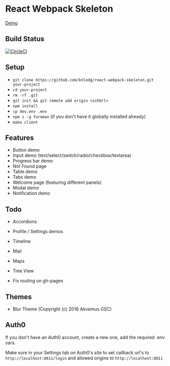 # React Webpack Skeleton

[Demo](http://knledg.github.io/react-webpack-skeleton/)

## Build Status

[![CircleCI](https://circleci.com/gh/knledg/react-webpack-skeleton/tree/master.svg?style=svg)](https://circleci.com/gh/knledg/react-webpack-skeleton/tree/master)

## Setup

- `git clone https://github.com/knledg/react-webpack-skeleton.git your-project`
- `cd your-project`
- `rm -rf .git`
- `git init && git remote add origin <sshUrl>`
- `npm install`
- `cp dev.env .env`
- `npm i -g foreman` (if you don't have it globally installed already)
- `make client`

## Features

- Button demo
- Input demo (text/select/switch/radio/checkbox/textarea)
- Progress bar demo
- Not Found page
- Table demo
- Tabs demo
- Welcome page (featuring different panels)
- Modal demo
- Notification demo

## Todo

- Accordions
- Profile / Settings demos
- Timeline
- Mail
- Maps
- Tree View

- Fix routing on gh-pages

## Themes

- Blur Theme (Copyright (c) 2016 Akvemus GSC)


## Auth0

If you don't have an Auth0 account, create a new one, add the required .env vars.

Make sure in your Settings tab on Auth0's site to set callback url's to `http://localhost:8011/login` and
allowed origins to `http://localhost:8011`


